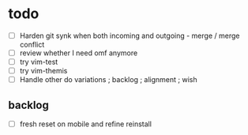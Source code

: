 # todo

- [ ] Harden git synk when both incoming and outgoing - merge / merge conflict
- [ ] review whether I need omf anymore
- [ ] try vim-test
- [ ] try vim-themis
- [ ] Handle other do variations ; backlog ; alignment ; wish

## backlog

- [ ] fresh reset on mobile and refine reinstall
